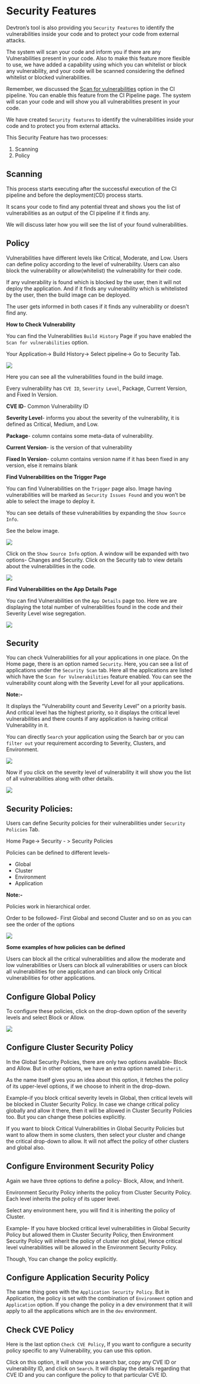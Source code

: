 # Security Features

Devtron’s tool is also providing you `Security Features` to identify the vulnerabilities inside your code and to protect your code from external attacks.

The system will scan your code and inform you if there are any Vulnerabilities present in your code. Also to make this feature more flexible to use, we have added a capability using which you can whitelist or block any vulnerability, and your code will be scanned considering the defined whitelist or blocked vulnerabilities.

Remember, we discussed the [Scan for vulnerabilities](creating-application/workflow/ci-pipeline.md#5-scan-for-vulnerabilities) option in the CI pipeline. You can enable this feature from the CI Pipeline page. The system will scan your code and will show you all vulnerabilities present in your code.

We have created `Security features` to identify the vulnerabilities inside your code and to protect you from external attacks.

This Security Feature has two processes:

1. Scanning
2. Policy

## Scanning

This process starts executing after the successful execution of the CI pipeline and before the deployment\(CD\) process starts.

It scans your code to find any potential threat and shows you the list of vulnerabilities as an output of the CI pipeline if it finds any.

We will discuss later how you will see the list of your found vulnerabilities.

## Policy

Vulnerabilities have different levels like Critical, Moderate, and Low. Users can define policy according to the level of vulnerability. Users can also block the vulnerability or allow\(whitelist\) the vulnerability for their code.

If any vulnerability is found which is blocked by the user, then it will not deploy the application. And if it finds any vulnerability which is whitelisted by the user, then the build image can be deployed.

The user gets informed in both cases if it finds any vulnerability or doesn't find any.

**How to Check Vulnerability**

You can find the Vulnerabilities `Build History` Page if you have enabled the `Scan for vulnerabilities` option.

Your Application-&gt; Build History-&gt; Select pipeline-&gt; Go to Security Tab.

![](../.gitbook/assets/security-feature-build-history-security.png)

Here you can see all the vulnerabilities found in the build image.

Every vulnerability has `CVE ID`, `Severity Level`, Package, Current Version, and Fixed In Version.

**CVE ID**- Common Vulnerability ID

**Severity Level**- informs you about the severity of the vulnerability, it is defined as Critical, Medium, and Low.

**Package**- column contains some meta-data of vulnerability.

**Current Version**- is the version of that vulnerability

**Fixed In Version**- column contains version name if it has been fixed in any version, else it remains blank

**Find Vulnerabilities on the Trigger Page**

You can find Vulnerabilities on the `Trigger` page also. Image having vulnerabilities will be marked as `Security Issues Found` and you won’t be able to select the image to deploy it.

You can see details of these vulnerabilities by expanding the `Show Source Info`.

See the below image.

![](../images/security-features/security-feature-deployed-image-1.png)

Click on the `Show Source Info` option. A window will be expanded with two options- Changes and Security. Click on the Security tab to view details about the vulnerabilities in the code.

![](../.gitbook/assets/security-feature-deployed-image-security.png)

**Find Vulnerabilities on the App Details Page**

You can find Vulnerabilities on the `App Details` page too. Here we are displaying the total number of vulnerabilities found in the code and their Severity Level wise segregation.

![](../.gitbook/assets/security-feature-app-details-vulnerability.png)

## Security

You can check Vulnerabilities for all your applications in one place. On the Home page, there is an option named `Security`. Here, you can see a list of applications under the `Security Scan` tab. Here all the applications are listed which have the `Scan for Vulnerabilities` feature enabled. You can see the vulnerability count along with the Severity Level for all your applications.

**Note:-**

It displays the “Vulnerability count and Severity Level” on a priority basis. And critical level has the highest priority, so it displays the critical level vulnerabilities and there counts if any application is having critical Vulnerability in it.

You can directly `Search` your application using the Search bar or you can `filter out` your requirement according to Severity, Clusters, and Environment.

![](../.gitbook/assets/security-feature-securitytab-security-scan%20%282%29.png)

Now if you click on the severity level of vulnerability it will show you the list of all vulnerabilities along with other details.

![](../.gitbook/assets/security-feature-securitytab-list-vulnerability%20%282%29.png)

## Security Policies:

Users can define Security policies for their vulnerabilities under `Security Policies` Tab.

Home Page-&gt; Security - &gt; Security Policies

Policies can be defined to different levels-

* Global
* Cluster
* Environment
* Application

**Note:-**

Policies work in hierarchical order.

Order to be followed- First Global and second Cluster and so on as you can see the order of the options

![](../.gitbook/assets/security-feature-global-security-policies.png)

**Some examples of how policies can be defined**

Users can block all the critical vulnerabilities and allow the moderate and low vulnerabilities or Users can block all vulnerabilities or users can block all vulnerabilities for one application and can block only Critical vulnerabilities for other applications.

## Configure Global Policy

To configure these policies, click on the drop-down option of the severity levels and select Block or Allow.

![](../.gitbook/assets/security-feature8%20%282%29.png)

## Configure Cluster Security Policy

In the Global Security Policies, there are only two options available- Block and Allow. But in other options, we have an extra option named `Inherit`.

As the name itself gives you an idea about this option, it fetches the policy of its upper-level options, if we choose to inherit in the drop-down.

Example-if you block critical severity levels in Global, then critical levels will be blocked in Cluster Security Policy. In case we change critical policy globally and allow it there, then it will be allowed in Cluster Security Policies too. But you can change these policies explicitly.

If you want to block Critical Vulnerabilities in Global Security Policies but want to allow them in some clusters, then select your cluster and change the critical drop-down to allow. It will not affect the policy of other clusters and global also.

## Configure Environment Security Policy

Again we have three options to define a policy- Block, Allow, and Inherit.

Environment Security Policy inherits the policy from Cluster Security Policy. Each level inherits the policy of its upper level.

Select any environment here, you will find it is inheriting the policy of Cluster.

Example- If you have blocked critical level vulnerabilities in Global Security Policy but allowed them in Cluster Security Policy, then Environment Security Policy will inherit the policy of cluster not global, Hence critical level vulnerabilities will be allowed in the Environment Security Policy.

Though, You can change the policy explicitly.

## Configure Application Security Policy

The same thing goes with the `Application Security Policy`. But in Application, the policy is set with the combination of `Environment` option and `Application` option. If you change the policy in a dev environment that it will apply to all the applications which are in the `dev` environment.

## Check CVE Policy

Here is the last option `Check CVE Policy`, If you want to configure a security policy specific to any Vulnerability, you can use this option.

Click on this option, it will show you a search bar, copy any CVE ID or vulnerability ID, and click on `Search`. It will display the details regarding that CVE ID and you can configure the policy to that particular CVE ID.

